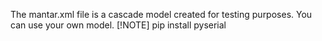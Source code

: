 The mantar.xml file is a cascade model created for testing purposes. You can use your own model.
[!NOTE]
pip install pyserial 

